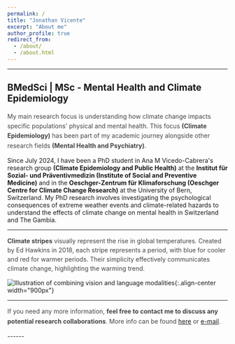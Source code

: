 ```yaml
---
permalink: /
title: "Jonathan Vicente"
excerpt: "About me"
author_profile: true
redirect_from: 
  - /about/
  - /about.html
---
```

<!-- SEO Meta Tags -->
<meta name="description" content="Jonathan Vicente – PhD student in Climate Epidemiology and Public Health at the University of Bern and Oeschger Centre for Climate Change Research. Research on climate change, mental health, and psychiatry.">
<meta name="keywords" content="Jonathan Vicente, climate epidemiology, climate change, mental health, psychiatry, University of Bern, Oeschger Centre, public health, epidemiology">
<meta name="author" content="Jonathan Vicente">

<!-- Open Graph tags -->
<meta property="og:title" content="Jonathan Vicente – Climate & Mental Health Research" />
<meta property="og:description" content="PhD student in Climate Epidemiology and Public Health at the University of Bern. Research on climate change, extreme weather, and mental health." />
<meta property="og:type" content="profile" />
<meta property="og:url" content="https://jonvicente.github.io/" />
<meta property="og:image" content="https://jonvicente.github.io/images/warming_stripes.gif" />

<!-- Twitter Card tags -->
<meta name="twitter:card" content="summary_large_image" />
<meta name="twitter:title" content="Jonathan Vicente – Climate & Mental Health Research" />
<meta name="twitter:description" content="PhD student in Climate Epidemiology at the University of Bern. Research on climate change, mental health, and psychiatry." />
<meta name="twitter:image" content="https://jonvicente.github.io/images/warming_stripes.gif" />

---

BMedSci | MSc - Mental Health and Climate Epidemiology
---


<p style="font-size:14px; line-height:1.6; color:#444;">
My main research focus is understanding how climate change impacts specific populations' physical and mental health. This focus <strong>(Climate Epidemiology)</strong> has been part of my academic journey alongside other research fields <strong>(Mental Health and Psychiatry)</strong>.

Since July 2024, I have been a PhD student in Ana M Vicedo-Cabrera's research group <strong>(Climate Epidemiology and Public Health)</strong> at the <strong>Institut für Sozial- und Präventivmedizin (Institute of Social and Preventive Medicine)</strong> and in the <strong>Oeschger-Zentrum für Klimaforschung (Oeschger Centre for Climate Change Research)</strong> at the University of Bern, Switzerland. My PhD research involves investigating the psychological consequences of extreme weather events and climate-related hazards to understand the effects of climate change on mental health in Switzerland and The Gambia.
</p>

------

<p style="font-size:14px; line-height:1.5; color:#444;">
<strong>Climate stripes</strong> visually represent the rise in global temperatures. Created by Ed Hawkins in 2018, each stripe represents a period, with blue for cooler and red for warmer periods. Their simplicity effectively communicates climate change, highlighting the warming trend.
</p>


![Illustration of combining vision and language modalities](/images/warming_stripes.gif){:.align-center width="900px"}

------
<p style="font-size:14px; line-height:1.6; color:#444;">
If you need any more information, <strong>feel free to contact me to discuss any potential research collaborations</strong>. More info can be found <a href="https://jonvicente.github.io/files/CV_Jonathan_Vicente_en.pdf" target="_blank" rel="noopener">here</a> or <a href="mailto:jonathanvice@gmail.com">e-mail</a>.
</p>
------
